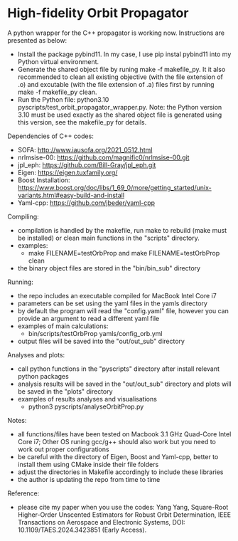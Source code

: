 # High-fidelity Orbit Propagator

A python wrapper for the C++ propagator is working now. Instructions are presented as below:

- Install the package pybind11. In my case, I use pip instal pybind11 into my Python virtual environment.
- Generate the shared object file by runing make -f makefile_py. It it also recommended to clean all existing objective (with the file extension of .o) and excutable (with the file extension of .a) files first by running make -f makefile_py clean.
- Run the Python file: python3.10 pyscripts/test_orbit_propagator_wrapper.py. Note: the Python version 3.10 must be used exactly as the shared object file is generated using this version, see the makefile_py for details.

Dependencies of C++ codes:

- SOFA: http://www.iausofa.org/2021_0512.html
- nrlmsise-00: https://github.com/magnific0/nrlmsise-00.git
- jpl_eph: https://github.com/Bill-Gray/jpl_eph.git
- Eigen: https://eigen.tuxfamily.org/
- Boost Installation: https://www.boost.org/doc/libs/1_69_0/more/getting_started/unix-variants.html#easy-build-and-install
- Yaml-cpp: https://github.com/jbeder/yaml-cpp

Compiling:

- compilation is handled by the makefile, run make to rebuild (make must be installed) or clean main functions in the "scripts" directory.
- examples:
  - make FILENAME=testOrbProp and make FILENAME=testOrbProp clean
- the binary object files are stored in the "bin/bin_sub" directory

Running:

- the repo includes an executable compiled for MacBook Intel Core i7
- parameters can be set using the yaml files in the yamls directory
- by default the program will read the "config.yaml" file, however
  you can provide an argument to read a different yaml file
- examples of main calculations:
  - bin/scripts/testOrbProp yamls/config_orb.yml
- output files will be saved into the "out/out_sub" directory

Analyses and plots:

- call python functions in the "pyscripts" directory after install relevant python packages
- analysis results will be saved in the "out/out_sub" directory and plots will be saved in the "plots" directory
- examples of results analyses and visualisations
  - python3 pyscripts/analyseOrbitProp.py

Notes:

- all functions/files have been tested on Macbook 3.1 GHz Quad-Core Intel Core i7; Other OS runing gcc/g++ should also work but you need to work out proper configurations
- be careful with the directory of Eigen, Boost and Yaml-cpp, better to install them using CMake inside their file folders
- adjust the directories in Makefile accordingly to include these libraries
- the author is updating the repo from time to time

Reference:

- please cite my paper when you use the codes: Yang Yang, Square-Root Higher-Order Unscented Estimators for Robust Orbit Determination, IEEE Transactions on Aerospace and Electronic Systems, DOI: 10.1109/TAES.2024.3423851 (Early Access).
